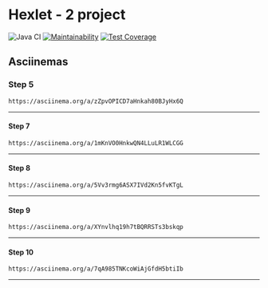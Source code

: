 # Hexlet - 2 project

![Java CI](https://github.com/Androidmatis/java-project-71/actions/workflows/gradle.yml/badge.svg)
[![Maintainability](https://api.codeclimate.com/v1/badges/5a5ef15483cb12955b67/maintainability)](https://codeclimate.com/github/Androidmatis/java-project-71/maintainability)
[![Test Coverage](https://api.codeclimate.com/v1/badges/5a5ef15483cb12955b67/test_coverage)](https://codeclimate.com/github/Androidmatis/java-project-71/test_coverage)

## Asciinemas

### Step 5
    https://asciinema.org/a/zZpvOPICD7aHnkah80BJyHx6Q
---

#### Step 7
    https://asciinema.org/a/1mKnVO0HnkwQN4LLuLR1WLCGG
---

#### Step 8
    https://asciinema.org/a/5Vv3rmg6ASX7IVd2Kn5fvKTgL
---

#### Step 9
    https://asciinema.org/a/XYnvlhq19h7tBQRRSTs3bskqp
---

#### Step 10
    https://asciinema.org/a/7qA985TNKcoWiAjGfdH5btiIb
---